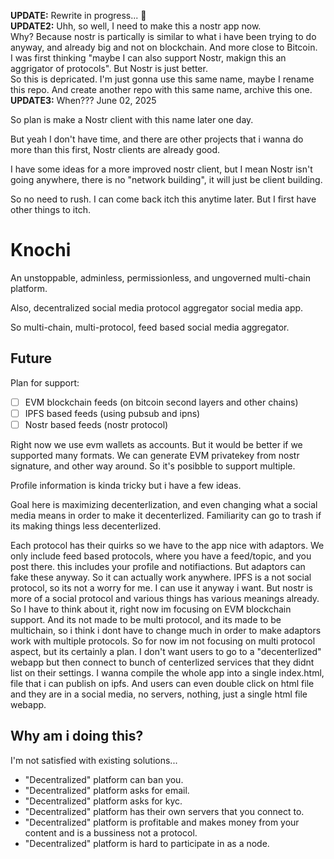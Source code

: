 **UPDATE:** Rewrite in progress... 🚧 \
**UPDATE2:** Uhh, so well, I need to make this a nostr app now.\
Why? Because nostr is partically is similar to what i have been trying to do anyway, and already big and not on blockchain. And more close to Bitcoin.\
I was first thinking "maybe I can also support Nostr, makign this an aggrigator of protocols". But Nostr is just better.\
So this is depricated. I'm just gonna use this same name, maybe I rename this repo. And create another repo with this same name, archive this one.\
**UPDATE3:** When??? June 02, 2025

So plan is make a Nostr client with this name later one day.

But yeah I don't have time, and there are other projects that i wanna do more than this first, Nostr clients are already good.

I have some ideas for a more improved nostr client, but I mean Nostr isn't going anywhere, there is no "network building", it will just be client building.

So no need to rush. I can come back itch this anytime later. But I first have other things to itch.

# Knochi

An unstoppable, adminless, permissionless, and ungoverned multi-chain platform.

Also, decentralized social media protocol aggregator social media app.

So multi-chain, multi-protocol, feed based social media aggregator.

## Future

Plan for support:

-   [ ] EVM blockchain feeds (on bitcoin second layers and other chains)
-   [ ] IPFS based feeds (using pubsub and ipns)
-   [ ] Nostr based feeds (nostr protocol)

Right now we use evm wallets as accounts. But it would be better if we supported many formats.
We can generate EVM privatekey from nostr signature, and other way around.
So it's posibble to support multiple.

Profile information is kinda tricky but i have a few ideas.

Goal here is maximizing decenterlization, and even changing what a social media means in order to make it decenterlized.
Familiarity can go to trash if its making things less decenterlized.

Each protocol has their quirks so we have to the app nice with adaptors.
We only include feed based protocols, where you have a feed/topic, and you post there. this includes your profile and notifiactions.
But adaptors can fake these anyway. So it can actually work anywhere.
IPFS is a not social protocol, so its not a worry for me. I can use it anyway i want.
But nostr is more of a social protocol and various things has various meanings already.
So I have to think about it, right now im focusing on EVM blockchain support.
And its not made to be multi protocol, and its made to be multichain, so i think i dont have to change much in order to make adaptors work with multiple protocols.
So for now im not focusing on multi protocol aspect, but its certainly a plan.
I don't want users to go to a "decenterlized" webapp but then connect to bunch of centerlized services that they didnt list on their settings.
I wanna compile the whole app into a single index.html, file that i can publish on ipfs.
And users can even double click on html file and they are in a social media, no servers, nothing, just a single html file webapp.

## Why am i doing this?

I'm not satisfied with existing solutions...

-   "Decentralized" platform can ban you.
-   "Decentralized" platform asks for email.
-   "Decentralized" platform asks for kyc.
-   "Decentralized" platform has their own servers that you connect to.
-   "Decentralized" platform is profitable and makes money from your content and is a bussiness not a protocol.
-   "Decentralized" platform is hard to participate in as a node.

